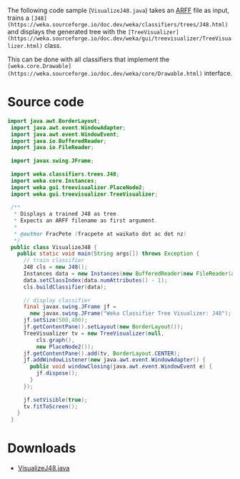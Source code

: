 
The following code sample (`VisualizeJ48.java`) takes an [ARFF](../formats_and_processing/arff.md) file as input, trains a `[J48](https://weka.sourceforge.io/doc.dev/weka/classifiers/trees/J48.html)` and displays the generated tree with the `[TreeVisualizer](https://weka.sourceforge.io/doc.dev/weka/gui/treevisualizer/TreeVisualizer.html)` class.

This can be done with all classifiers that implement the `[weka.core.Drawable](https://weka.sourceforge.io/doc.dev/weka/core/Drawable.html)` interface.

# Source code
```java
import java.awt.BorderLayout;
 import java.awt.event.WindowAdapter;
 import java.awt.event.WindowEvent;
 import java.io.BufferedReader;
 import java.io.FileReader;
 
 import javax.swing.JFrame;
 
 import weka.classifiers.trees.J48;
 import weka.core.Instances;
 import weka.gui.treevisualizer.PlaceNode2;
 import weka.gui.treevisualizer.TreeVisualizer;
 
 /**
  * Displays a trained J48 as tree.
  * Expects an ARFF filename as first argument.
  *
  * @author FracPete (fracpete at waikato dot ac dot nz)
  */
 public class VisualizeJ48 {
   public static void main(String args[]) throws Exception {
     // train classifier
     J48 cls = new J48();
     Instances data = new Instances(new BufferedReader(new FileReader(args[0])));
     data.setClassIndex(data.numAttributes() - 1);
     cls.buildClassifier(data);
 
     // display classifier
     final javax.swing.JFrame jf = 
       new javax.swing.JFrame("Weka Classifier Tree Visualizer: J48");
     jf.setSize(500,400);
     jf.getContentPane().setLayout(new BorderLayout());
     TreeVisualizer tv = new TreeVisualizer(null,
         cls.graph(),
         new PlaceNode2());
     jf.getContentPane().add(tv, BorderLayout.CENTER);
     jf.addWindowListener(new java.awt.event.WindowAdapter() {
       public void windowClosing(java.awt.event.WindowEvent e) {
         jf.dispose();
       }
     });
 
     jf.setVisible(true);
     tv.fitToScreen();
   }
 }
```

# Downloads
* [VisualizeJ48.java](../files/VisualizeJ48.java)
